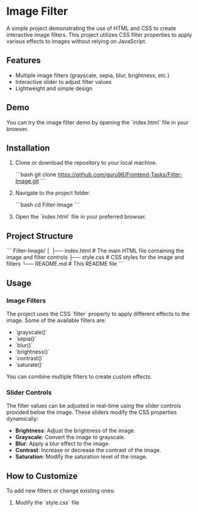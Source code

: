 

# Image Filter

A simple project demonstrating the use of HTML and CSS to create interactive image filters. This project utilizes CSS filter properties to apply various effects to images without relying on JavaScript.

## Features

- Multiple image filters (grayscale, sepia, blur, brightness, etc.)
- Interactive slider to adjust filter values
- Lightweight and simple design

## Demo

You can try the image filter demo by opening the \`index.html\` file in your browser.

## Installation

1. Clone or download the repository to your local machine.

    \`\`\`bash
    git clone https://github.com/guru96/Frontend-Tasks/Filter-Image.git
    \`\`\`

2. Navigate to the project folder.

    \`\`\`bash
    cd Filter-Image
    \`\`\`

3. Open the \`index.html\` file in your preferred browser.

## Project Structure

\`\`\`
Filter-Image/
│
├── index.html        # The main HTML file containing the image and filter controls
├── style.css         # CSS styles for the image and filters
└── README.md         # This README file
\`\`\`

## Usage

### Image Filters

The project uses the CSS \`filter\` property to apply different effects to the image. Some of the available filters are:

- \`grayscale()\`
- \`sepia()\`
- \`blur()\`
- \`brightness()\`
- \`contrast()\`
- \`saturate()\`

You can combine multiple filters to create custom effects.

### Slider Controls

The filter values can be adjusted in real-time using the slider controls provided below the image. These sliders modify the CSS properties dynamically:

- **Brightness**: Adjust the brightness of the image.
- **Grayscale**: Convert the image to grayscale.
- **Blur**: Apply a blur effect to the image.
- **Contrast**: Increase or decrease the contrast of the image.
- **Saturation**: Modify the saturation level of the image.

## How to Customize

To add new filters or change existing ones:

1. Modify the \`style.css\` file
